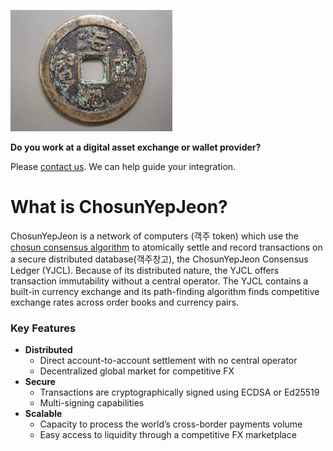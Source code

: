 ![ChosunYepJeon](/image/chosunyepjeon.jpg)

**Do you work at a digital asset exchange or wallet provider?** 

Please [contact us](mailto:support@chosunyepjeon.com). We can help guide your integration.

# What is ChosunYepJeon?
ChosunYepJeon is a network of computers (객주 token) which use the [chosun consensus algorithm]() to atomically settle and record
transactions on a secure distributed database(객주창고), the ChosunYepJeon Consensus Ledger
(YJCL). Because of its distributed nature, the YJCL offers transaction immutability
without a central operator. The YJCL contains a built-in currency exchange and its
path-finding algorithm finds competitive exchange rates across order books
and currency pairs.

### Key Features
- **Distributed**
  - Direct account-to-account settlement with no central operator
  - Decentralized global market for competitive FX
- **Secure**
  - Transactions are cryptographically signed using ECDSA or Ed25519
  - Multi-signing capabilities
- **Scalable**
  - Capacity to process the world’s cross-border payments volume
  - Easy access to liquidity through a competitive FX marketplace


